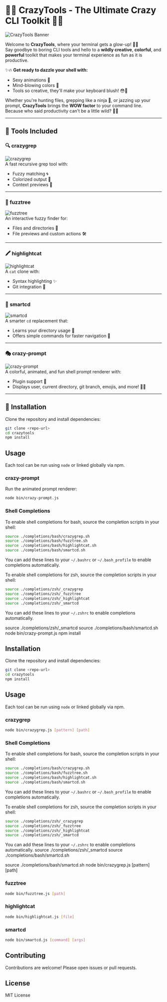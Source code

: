 # 🎉🚀 CrazyTools - The Ultimate Crazy CLI Toolkit 🎨✨  

![CrazyTools Banner](https://media.giphy.com/media/3o7abldj0b3rxrZUxW/giphy.gif)  

Welcome to **CrazyTools**, where your terminal gets a glow-up! 🌈💥  
Say goodbye to boring CLI tools and hello to a **wildly creative**, **colorful**, and **powerful** toolkit that makes your terminal experience as fun as it is productive.  

✨🔥 **Get ready to dazzle your shell with:**  
- Sexy animations 💃  
- Mind-blowing colors 🌈  
- Tools so creative, they'll make your keyboard blush! 😳🎹  

Whether you're hunting files, grepping like a ninja 🥷, or jazzing up your prompt, **CrazyTools** brings the **WOW factor** to your command line.  
Because who said productivity can't be a little wild? 🦄🌟  

---

## 🚀 **Tools Included**  

### 🔍 **crazygrep**  
![crazygrep](https://media.giphy.com/media/26AHONQ79FdWZhAI0/giphy.gif)  
A fast recursive grep tool with:  
- Fuzzy matching 🌀  
- Colorized output 🎨  
- Context previews 📜  

---

### 🌲 **fuzztree**  
![fuzztree](https://media.giphy.com/media/3o7abKhOpu0NwenH3O/giphy.gif)  
An interactive fuzzy finder for:  
- Files and directories 📂  
- File previews and custom actions 🛠️  

---

### 🖍️ **highlightcat**  
![highlightcat](https://media.giphy.com/media/3o7abldj0b3rxrZUxW/giphy.gif)  
A `cat` clone with:  
- Syntax highlighting ✨  
- Git integration 🐙  

---

### 📂 **smartcd**  
![smartcd](https://media.giphy.com/media/3o7abldj0b3rxrZUxW/giphy.gif)  
A smarter `cd` replacement that:  
- Learns your directory usage 🧠  
- Offers simple commands for faster navigation 🚀  

---

### 🎭 **crazy-prompt**  
![crazy-prompt](https://media.giphy.com/media/3o7abldj0b3rxrZUxW/giphy.gif)  
A colorful, animated, and fun shell prompt renderer with:  
- Plugin support 🔌  
- Displays user, current directory, git branch, emojis, and more! 🐱‍👤  

---

## 🎉 **Installation**  

Clone the repository and install dependencies:  

```bash
git clone <repo-url>
cd crazytools
npm install
```

## Usage

Each tool can be run using `node` or linked globally via npm.

### crazy-prompt

Run the animated prompt renderer:

```bash
node bin/crazy-prompt.js
```

### Shell Completions

To enable shell completions for bash, source the completion scripts in your shell:

```bash
source ./completions/bash/crazygrep.sh
source ./completions/bash/fuzztree.sh
source ./completions/bash/highlightcat.sh
source ./completions/bash/smartcd.sh
```

You can add these lines to your `~/.bashrc` or `~/.bash_profile` to enable completions automatically.

To enable shell completions for zsh, source the completion scripts in your shell:

```zsh
source ./completions/zsh/_crazygrep
source ./completions/zsh/_fuzztree
source ./completions/zsh/_highlightcat
source ./completions/zsh/_smartcd
```

You can add these lines to your `~/.zshrc` to enable completions automatically.

source ./completions/zsh/_smartcd
source ./completions/bash/smartcd.sh
node bin/crazy-prompt.js
npm install

## Installation

Clone the repository and install dependencies:

```bash
git clone <repo-url>
cd crazytools
npm install
```

## Usage

Each tool can be run using `node` or linked globally via npm.

### crazygrep

```bash
node bin/crazygrep.js [pattern] [path]
```

### Shell Completions

To enable shell completions for bash, source the completion scripts in your shell:

```bash
source ./completions/bash/crazygrep.sh
source ./completions/bash/fuzztree.sh
source ./completions/bash/highlightcat.sh
source ./completions/bash/smartcd.sh
```

You can add these lines to your `~/.bashrc` or `~/.bash_profile` to enable completions automatically.

To enable shell completions for zsh, source the completion scripts in your shell:

```zsh
source ./completions/zsh/_crazygrep
source ./completions/zsh/_fuzztree
source ./completions/zsh/_highlightcat
source ./completions/zsh/_smartcd
```

You can add these lines to your `~/.zshrc` to enable completions automatically.
source ./completions/zsh/_smartcd
source ./completions/bash/smartcd.sh

source ./completions/bash/smartcd.sh
node bin/crazygrep.js [pattern] [path]

### fuzztree

```bash
node bin/fuzztree.js [path]
```

### highlightcat

```bash
node bin/highlightcat.js [file]
```

### smartcd

```bash
node bin/smartcd.js [command] [args]
```

## Contributing

Contributions are welcome! Please open issues or pull requests.

## License

MIT License

